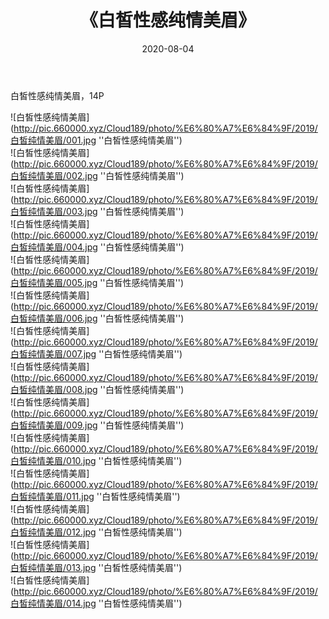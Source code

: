 ﻿---
layout: post
title:  《白皙性感纯情美眉》
date:   2020-08-04
img: http://pic.660000.xyz/Cloud189/photo/%E6%80%A7%E6%84%9F/2019/白皙纯情美眉/000.jpg
categories: [美女, 性感, 泳衣]
---

白皙性感纯情美眉，14P

![白皙性感纯情美眉](http://pic.660000.xyz/Cloud189/photo/%E6%80%A7%E6%84%9F/2019/白皙纯情美眉/001.jpg ''白皙性感纯情美眉'') <br>
![白皙性感纯情美眉](http://pic.660000.xyz/Cloud189/photo/%E6%80%A7%E6%84%9F/2019/白皙纯情美眉/002.jpg ''白皙性感纯情美眉'') <br>
![白皙性感纯情美眉](http://pic.660000.xyz/Cloud189/photo/%E6%80%A7%E6%84%9F/2019/白皙纯情美眉/003.jpg ''白皙性感纯情美眉'') <br>
![白皙性感纯情美眉](http://pic.660000.xyz/Cloud189/photo/%E6%80%A7%E6%84%9F/2019/白皙纯情美眉/004.jpg ''白皙性感纯情美眉'') <br>
![白皙性感纯情美眉](http://pic.660000.xyz/Cloud189/photo/%E6%80%A7%E6%84%9F/2019/白皙纯情美眉/005.jpg ''白皙性感纯情美眉'') <br>
![白皙性感纯情美眉](http://pic.660000.xyz/Cloud189/photo/%E6%80%A7%E6%84%9F/2019/白皙纯情美眉/006.jpg ''白皙性感纯情美眉'') <br>
![白皙性感纯情美眉](http://pic.660000.xyz/Cloud189/photo/%E6%80%A7%E6%84%9F/2019/白皙纯情美眉/007.jpg ''白皙性感纯情美眉'') <br>
![白皙性感纯情美眉](http://pic.660000.xyz/Cloud189/photo/%E6%80%A7%E6%84%9F/2019/白皙纯情美眉/008.jpg ''白皙性感纯情美眉'') <br>
![白皙性感纯情美眉](http://pic.660000.xyz/Cloud189/photo/%E6%80%A7%E6%84%9F/2019/白皙纯情美眉/009.jpg ''白皙性感纯情美眉'') <br>
![白皙性感纯情美眉](http://pic.660000.xyz/Cloud189/photo/%E6%80%A7%E6%84%9F/2019/白皙纯情美眉/010.jpg ''白皙性感纯情美眉'') <br>
![白皙性感纯情美眉](http://pic.660000.xyz/Cloud189/photo/%E6%80%A7%E6%84%9F/2019/白皙纯情美眉/011.jpg ''白皙性感纯情美眉'') <br>
![白皙性感纯情美眉](http://pic.660000.xyz/Cloud189/photo/%E6%80%A7%E6%84%9F/2019/白皙纯情美眉/012.jpg ''白皙性感纯情美眉'') <br>
![白皙性感纯情美眉](http://pic.660000.xyz/Cloud189/photo/%E6%80%A7%E6%84%9F/2019/白皙纯情美眉/013.jpg ''白皙性感纯情美眉'') <br>
![白皙性感纯情美眉](http://pic.660000.xyz/Cloud189/photo/%E6%80%A7%E6%84%9F/2019/白皙纯情美眉/014.jpg ''白皙性感纯情美眉'') <br>
